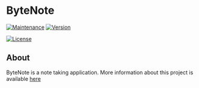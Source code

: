 # ByteNote
[![Maintenance](https://img.shields.io/maintenance/yes/2018.svg)](https://github.com/TheGreatGeek25/ByteNote/graphs/commit-activity)
[![Version](https://img.shields.io/github/release/TheGreatGeek25/ByteNote.svg)](https://github.com/TheGreatGeek25/ByteNote/releases)

[![License](https://img.shields.io/github/license/TheGreatGeek25/ByteNote.svg)](https://github.com/TheGreatGeek25/ByteNote/blob/master/LICENSE)

<!--[![BADGINATOR](https://badginator.herokuapp.com/TheGreatGeek25/ByteNote.svg)](https://github.com/defunctzombie/badginator)-->
## About
ByteNote is a note taking application.
More information about this project is available [here](https://thegreatgeek25.github.io/ByteNote)

